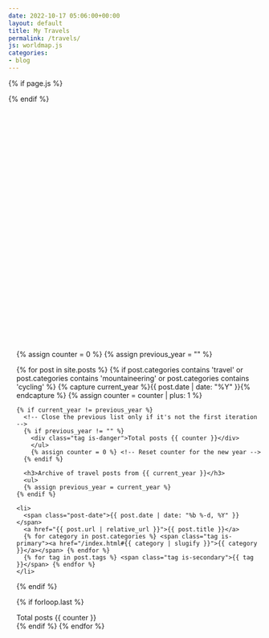 ```yaml
---
date: 2022-10-17 05:06:00+00:00
layout: default
title: My Travels
permalink: /travels/
js: worldmap.js
categories:
- blog
---
```

{% if page.js %}
  <script src="https://d3js.org/d3.v7.min.js"></script>
  <script src="https://unpkg.com/topojson@3"></script>
  <script src="{{ base.url | prepend: site.url }}/assets/js/{{ page.js }}" defer></script>
{% endif %}

<div class="content" style="padding-top: 4rem;margin-left: 1rem;">
  <div>
  </div>
  <!-- experimental worldmap-->
  <div id="map" style="height: 400px;"></div>

{% assign counter = 0 %}
{% assign previous_year = "" %} <!-- Initialize as an empty string for comparison -->

{% for post in site.posts %}
  {% if post.categories contains 'travel' or post.categories contains 'mountaineering' or post.categories contains 'cycling' %}
    {% capture current_year %}{{ post.date | date: "%Y" }}{% endcapture %}
    {% assign counter = counter | plus: 1 %}

    {% if current_year != previous_year %}
      <!-- Close the previous list only if it's not the first iteration -->
      {% if previous_year != "" %}
        <div class="tag is-danger">Total posts {{ counter }}</div>
        </ul>
        {% assign counter = 0 %} <!-- Reset counter for the new year -->
      {% endif %}

      <h3>Archive of travel posts from {{ current_year }}</h3>
      <ul>
      {% assign previous_year = current_year %}
    {% endif %}

    <li>
      <span class="post-date">{{ post.date | date: "%b %-d, %Y" }}</span>
      <a href="{{ post.url | relative_url }}">{{ post.title }}</a>
      {% for category in post.categories %} <span class="tag is-primary"><a href="/index.html#{{ category | slugify }}">{{ category }}</a></span> {% endfor %}
      {% for tag in post.tags %} <span class="tag is-secondary">{{ tag }}</span> {% endfor %}
    </li>
  {% endif %}

  {% if forloop.last %}
    <!-- This ensures the closing tags are added after the last post -->
    <div class="tag is-danger">Total posts {{ counter }}</div>
    </ul>
  {% endif %}
{% endfor %}

</div>



